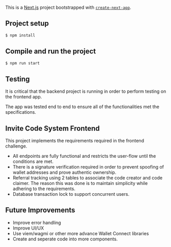 This is a [Next.js](https://nextjs.org) project bootstrapped with [`create-next-app`](https://nextjs.org/docs/app/api-reference/cli/create-next-app).

## Project setup

```bash
$ npm install
```

## Compile and run the project

```bash
$ npm run start
```
## Testing
It is critical that the backend project is running in order to perform testing on the frontend app.

The app was tested end to end to ensure all of the functionalities met the specifications.
## Invite Code System Frontend

This project implements the requirements required in the frontend challenge.
- All endpoints are fully functional and restricts the user-flow until the conditions are met.
- There is a signature verification required in order to prevent spoofing of wallet addresses and prove authentic ownership.
- Referral tracking using 2 tables to associate the code creator and code claimer. The reason this was done is to maintain simplicity while adhering to the requirements.
- Database transaction lock to support concurrent users.

## Future Improvements

- Improve error handling
- Improve UI/UX
- Use viem/wagmi or other more advance Wallet Connect libraries
- Create and seperate code into more components.


